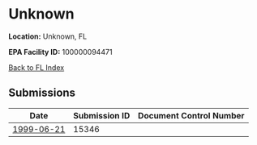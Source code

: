 # Unknown

**Location:** Unknown, FL

**EPA Facility ID:** 100000094471

[Back to FL Index](../../index.md)

## Submissions

| Date | Submission ID | Document Control Number |
|------|--------------|-------------------------|
| [1999-06-21](submissions/15346.md) | 15346 |  |

